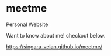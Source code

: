 # meetme
Personal Website

Want to know about me! checkout below.

https://singara-velan.github.io/meetme/
